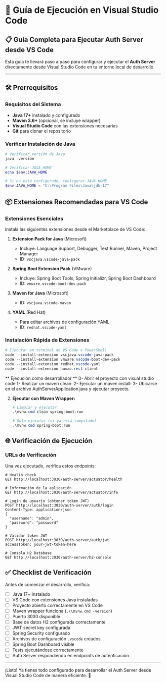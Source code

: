 # 🚀 Guía de Ejecución en Visual Studio Code

## 📋 Guía Completa para Ejecutar Auth Server desde VS Code

Esta guía te llevará paso a paso para configurar y ejecutar el **Auth Server** directamente desde Visual Studio Code en tu entorno local de desarrollo.

---

## 🛠️ Prerrequisitos

### Requisitos del Sistema
- **Java 17+** instalado y configurado
- **Maven 3.6+** (opcional, se incluye wrapper)
- **Visual Studio Code** con las extensiones necesarias
- **Git** para clonar el repositorio

### Verificar Instalación de Java
```powershell
# Verificar versión de Java
java -version

# Verificar JAVA_HOME
echo $env:JAVA_HOME

# Si no está configurado, configurar JAVA_HOME
$env:JAVA_HOME = "C:\Program Files\Java\jdk-17"
```


## 📦 Extensiones Recomendadas para VS Code

### Extensiones Esenciales
Instala las siguientes extensiones desde el Marketplace de VS Code:

1. **Extension Pack for Java** (Microsoft)
   - Incluye: Language Support, Debugger, Test Runner, Maven, Project Manager
   - ID: `vscjava.vscode-java-pack`

2. **Spring Boot Extension Pack** (VMware)
   - Incluye: Spring Boot Tools, Spring Initializr, Spring Boot Dashboard
   - ID: `vmware.vscode-boot-dev-pack`

3. **Maven for Java** (Microsoft)
   - ID: `vscjava.vscode-maven`

4. **YAML** (Red Hat)
   - Para editar archivos de configuración YAML
   - ID: `redhat.vscode-yaml`


### Instalación Rápida de Extensiones
```powershell
# Ejecutar en terminal de VS Code o PowerShell
code --install-extension vscjava.vscode-java-pack
code --install-extension vmware.vscode-boot-dev-pack
code --install-extension redhat.vscode-yaml
code --install-extension humao.rest-client
```
** Ejecución como desarrollador **
0- Abrir el proyecto con visual studio code
1- Realizar un maven clean:
2- Ejecutar un maven install:
3- Ubicarse en el archivo AuthServerApplication.java y ejecutar proyecto.

2. **Ejecutar con Maven Wrapper:**
   ```powershell
   # Limpiar y ejecutar
   .\mvnw.cmd clean spring-boot:run
   
   # Solo ejecutar (si ya está compilado)
   .\mvnw.cmd spring-boot:run
   ```

## 🌐 Verificación de Ejecución

### URLs de Verificación

Una vez ejecutado, verifica estos endpoints:

```http
# Health check
GET http://localhost:3030/auth-server/actuator/health

# Información de la aplicación
GET http://localhost:3030/auth-server/actuator/info

# Login de usuario (obtener token JWT)
POST http://localhost:3030/auth-server/auth/login
Content-Type: application/json
{
  "username": "admin",
  "password": "password"
}

# Validar token JWT
POST http://localhost:3030/auth-server/auth/jwt
accessToken: your-jwt-token-here

# Consola H2 Database
GET http://localhost:3030/auth-server/h2-console
```

## ✅ Checklist de Verificación

Antes de comenzar el desarrollo, verifica:

- [ ] Java 17+ instalado
- [ ] VS Code con extensiones Java instaladas
- [ ] Proyecto abierto correctamente en VS Code
- [ ] Maven wrapper funciona (`.\\mvnw.cmd -version`)
- [ ] Puerto 3030 disponible
- [ ] Base de datos H2 configurada correctamente
- [ ] JWT secret key configurada
- [ ] Spring Security configurado
- [ ] Archivos de configuración `.vscode` creados
- [ ] Spring Boot Dashboard visible
- [ ] Tests ejecutándose correctamente
- [ ] Auth Server respondiendo en endpoints de autenticación

---

¡Listo! Ya tienes todo configurado para desarrollar el Auth Server desde Visual Studio Code de manera eficiente. 🎉
